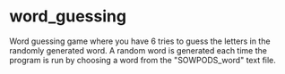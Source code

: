 # word_guessing
Word guessing game where you have 6 tries to guess the letters in the randomly generated word.
A random word is generated each time the program is run by choosing a word from the "SOWPODS_word" text file.
